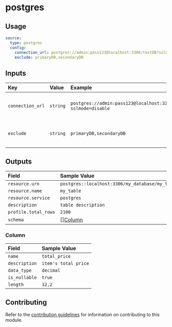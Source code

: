 # postgres

## Usage

```yaml
source:
  type: postgres
  config:
    connection_url: postgres://admin:pass123@localhost:3306/testDB?sslmode=disable
    exclude: primaryDB,secondaryDB
```

## Inputs

| Key | Value | Example | Description |    |
| :-- | :---- | :------ | :---------- | :- |
| `connection_url` | `string` | `postgres://admin:pass123@localhost:3306/testDB?sslmode=disable` | URL to access the postgres server | *required* |
| `exclude` | `string` | `primaryDB,secondaryDB` | This is a comma separated db list | *optional* |

## Outputs

| Field | Sample Value |
| :---- | :---- |
| `resource.urn` | `postgres::localhost:3306/my_database/my_table` |
| `resource.name` | `my_table` |
| `resource.service` | `postgres` |
| `description` | `table description` |
| `profile.total_rows` | `2100` |
| `schema` | [][Column](#column) |

### Column

| Field | Sample Value |
| :---- | :---- |
| `name` | `total_price` |
| `description` | `item's total price` |
| `data_type` | `decimal` |
| `is_nullable` | `true` |
| `length` | `12,2` |

## Contributing

Refer to the [contribution guidelines](../../../docs/contribute/guide.md#adding-a-new-extractor) for information on contributing to this module.
